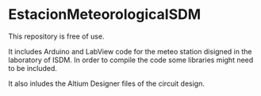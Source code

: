# EstacionMeteorologicaISDM

This repository is free of use. 

It includes Arduino and LabView code for the meteo station disigned in the laboratory of ISDM. In order to compile the code
some libraries might need to be included.

It also inludes the Altium Designer files of the circuit design. 
